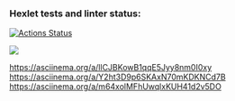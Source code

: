 ### Hexlet tests and linter status:

[![Actions Status](https://github.com/rgudymyak/frontend-project-44/actions/workflows/hexlet-check.yml/badge.svg)](https://github.com/rgudymyak/frontend-project-44/actions)

<a href="https://codeclimate.com/github/rgudymyak/frontend-project-44/maintainability"><img src="https://api.codeclimate.com/v1/badges/23a85c3bf294968d5aca/maintainability" /></a>

https://asciinema.org/a/llCJBKowB1qqE5Jyy8nm0I0xy
https://asciinema.org/a/Y2ht3D9p6SKAxN70mKDKNCd7B
https://asciinema.org/a/m64xolMFhUwqlxKUH41d2v5DO
